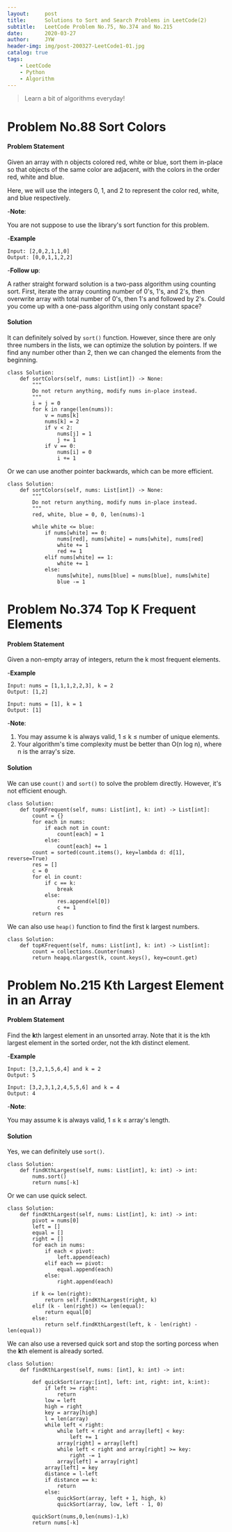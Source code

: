 ```yaml
---
layout:     post
title:      Solutions to Sort and Search Problems in LeetCode(2)
subtitle:   LeetCode Problem No.75, No.374 and No.215
date:       2020-03-27
author:     JYW
header-img: img/post-200327-LeetCode1-01.jpg
catalog: true
tags:
    - LeetCode
    - Python
    - Algorithm
---
```


>Learn a bit of algorithms everyday!

# Problem No.88 Sort Colors

#### Problem Statement

Given an array with n objects colored red, white or blue, sort them in-place so that objects of the same color are adjacent, with the colors in the order red, white and blue.

Here, we will use the integers 0, 1, and 2 to represent the color red, white, and blue respectively.

-**Note**:

 You are not suppose to use the library's sort function for this problem.

-**Example**
```
Input: [2,0,2,1,1,0]
Output: [0,0,1,1,2,2]
```
-**Follow up**:

A rather straight forward solution is a two-pass algorithm using counting sort.
First, iterate the array counting number of 0's, 1's, and 2's, then overwrite array with total number of 0's, then 1's and followed by 2's.
Could you come up with a one-pass algorithm using only constant space?

#### Solution

It can definitely solved by `sort()` function. However, since there are only three numbers in the lists, we can optimize the solution by pointers. If we find any number other than 2, then we can changed the elements from the beginning.
```
class Solution:
    def sortColors(self, nums: List[int]) -> None:
        """
        Do not return anything, modify nums in-place instead.
        """
        i = j = 0
        for k in range(len(nums)):
            v = nums[k]
            nums[k] = 2
            if v < 2:
                nums[j] = 1
                j += 1
            if v == 0:
                nums[i] = 0
                i += 1
``` 
Or we can use another pointer backwards, which can be more efficient.
```
class Solution:
    def sortColors(self, nums: List[int]) -> None:
        """
        Do not return anything, modify nums in-place instead.
        """
        red, white, blue = 0, 0, len(nums)-1
    
        while white <= blue:
            if nums[white] == 0:
                nums[red], nums[white] = nums[white], nums[red]
                white += 1
                red += 1
            elif nums[white] == 1:
                white += 1
            else:
                nums[white], nums[blue] = nums[blue], nums[white]
                blue -= 1
```

# Problem No.374 Top K Frequent Elements

#### Problem Statement

Given a non-empty array of integers, return the k most frequent elements.

-**Example**

```
Input: nums = [1,1,1,2,2,3], k = 2
Output: [1,2]

Input: nums = [1], k = 1
Output: [1]
```

-**Note**:

1. You may assume k is always valid, 1 ≤ k ≤ number of unique elements.
2. Your algorithm's time complexity must be better than O(n log n), where n is the array's size.

#### Solution

We can use `count()` and `sort()` to solve the problem directly. However, it's not efficient enough.
```
class Solution:
    def topKFrequent(self, nums: List[int], k: int) -> List[int]:
        count = {}
        for each in nums:
            if each not in count:
                count[each] = 1
            else:
                count[each] += 1
        count = sorted(count.items(), key=lambda d: d[1], reverse=True)
        res = []
        c = 0
        for el in count:
            if c == k:
                break
            else:
                res.append(el[0])
                c += 1
        return res
``` 
We can also use `heap()` function to find the first k largest numbers.
```
class Solution:
    def topKFrequent(self, nums: List[int], k: int) -> List[int]:
        count = collections.Counter(nums)   
        return heapq.nlargest(k, count.keys(), key=count.get)
```

# Problem No.215 Kth Largest Element in an Array

#### Problem Statement

Find the **k**th largest element in an unsorted array. Note that it is the kth largest element in the sorted order, not the kth distinct element.

-**Example**

```
Input: [3,2,1,5,6,4] and k = 2
Output: 5

Input: [3,2,3,1,2,4,5,5,6] and k = 4
Output: 4
```

-**Note**:

You may assume k is always valid, 1 ≤ k ≤ array's length.

#### Solution

Yes, we can definitely use `sort()`.
```
class Solution:
    def findKthLargest(self, nums: List[int], k: int) -> int:
        nums.sort()
        return nums[-k]
```
Or we can use quick select.
```
class Solution:
    def findKthLargest(self, nums: List[int], k: int) -> int:
        pivot = nums[0]
        left = []
        equal = []
        right = []
        for each in nums:
            if each < pivot:
                left.append(each)
            elif each == pivot:
                equal.append(each)
            else:
                right.append(each)

        if k <= len(right):
            return self.findKthLargest(right, k)
        elif (k - len(right)) <= len(equal):
            return equal[0]
        else:
            return self.findKthLargest(left, k - len(right) - len(equal))
```
We can also use a reversed quick sort and stop the sorting porcess when the **k**th element is already sorted.
```
class Solution:
    def findKthLargest(self, nums: [int], k: int) -> int:
        
        def quickSort(array:[int], left: int, right: int, k:int):
            if left >= right:
                return
            low = left
            high = right
            key = array[high]
            l = len(array)
            while left < right:
                while left < right and array[left] < key:
                    left += 1
                array[right] = array[left]
                while left < right and array[right] >= key:
                    right -= 1
                array[left] = array[right]
            array[left] = key
            distance = l-left
            if distance == k:
                return
            else:
                quickSort(array, left + 1, high, k)
                quickSort(array, low, left - 1, 0)
            
        quickSort(nums,0,len(nums)-1,k)
        return nums[-k]
```